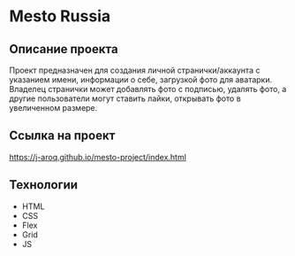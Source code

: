 # Mesto Russia

## Описание проекта
Проект предназначен для создания личной странички/аккаунта с указанием имени, информации о себе, загрузкой фото для аватарки. Владелец странички может добавлять фото с подписью, удалять фото, а другие пользователи могут ставить лайки, открывать фото в увеличенном размере.

## Ссылка на проект
https://j-aroq.github.io/mesto-project/index.html

## Технологии
* HTML
* CSS
* Flex
* Grid
* JS

